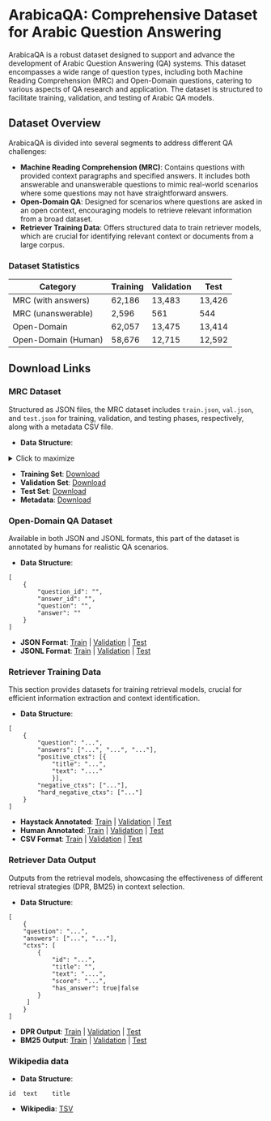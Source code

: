 # ArabicaQA: Comprehensive Dataset for Arabic Question Answering

ArabicaQA is a robust dataset designed to support and advance the development of Arabic Question Answering (QA) systems. This dataset encompasses a wide range of question types, including both Machine Reading Comprehension (MRC) and Open-Domain questions, catering to various aspects of QA research and application. The dataset is structured to facilitate training, validation, and testing of Arabic QA models.

## Dataset Overview

ArabicaQA is divided into several segments to address different QA challenges:

- **Machine Reading Comprehension (MRC)**: Contains questions with provided context paragraphs and specified answers. It includes both answerable and unanswerable questions to mimic real-world scenarios where some questions may not have straightforward answers.
- **Open-Domain QA**: Designed for scenarios where questions are asked in an open context, encouraging models to retrieve relevant information from a broad dataset.
- **Retriever Training Data**: Offers structured data to train retriever models, which are crucial for identifying relevant context or documents from a large corpus.

### Dataset Statistics

| Category             | Training | Validation | Test  |
|----------------------|----------|------------|-------|
| MRC (with answers)   | 62,186   | 13,483     | 13,426|
| MRC (unanswerable)   | 2,596    | 561        | 544   |
| Open-Domain          | 62,057   | 13,475     | 13,414|
| Open-Domain (Human)  | 58,676   | 12,715     | 12,592|

## Download Links

### MRC Dataset

Structured as JSON files, the MRC dataset includes `train.json`, `val.json`, and `test.json` for training, validation, and testing phases, respectively, along with a metadata CSV file.

- **Data Structure**: 
<details>
  <summary>Click to maximize</summary>
<pre><code>
{
  "data": [
    {
      "title": "",
      "paragraphs": [
        {
          "context": "",
          "qas": [
            {
              "question": "",
              "id": "",
              "answers": [
                {
                  "answer_start": 0,
                  "text": ""
                }
              ]
            }
          ]
        }
      ]
    }
  ]
}
</code></pre>
</details>


- **Training Set**: [Download](https://huggingface.co/datasets/abdoelsayed/ArabicaQA/resolve/main/MRC/train.json?download=true)
- **Validation Set**: [Download](https://huggingface.co/datasets/abdoelsayed/ArabicaQA/resolve/main/MRC/val.json?download=true)
- **Test Set**: [Download](https://huggingface.co/datasets/abdoelsayed/ArabicaQA/resolve/main/MRC/test.json?download=true)
- **Metadata**: [Download](https://huggingface.co/datasets/abdoelsayed/ArabicaQA/resolve/main/MRC/all_data_meta.csv?download=true)
### Open-Domain QA Dataset

Available in both JSON and JSONL formats, this part of the dataset is annotated by humans for realistic QA scenarios.

- **Data Structure**:
```
[
    {
        "question_id": "",
        "answer_id": "",
        "question": "",
        "answer": ""
    }
]
```

- **JSON Format**: [Train](https://huggingface.co/datasets/abdoelsayed/Open-ArabicaQA/resolve/main/human-annotated/train-open.json?download=true) | [Validation](https://huggingface.co/datasets/abdoelsayed/Open-ArabicaQA/resolve/main/human-annotated/val-open.json?download=true) | [Test](https://huggingface.co/datasets/abdoelsayed/Open-ArabicaQA/resolve/main/human-annotated/test-open.json?download=true)
- **JSONL Format**: [Train](https://huggingface.co/datasets/abdoelsayed/Open-ArabicaQA/resolve/main/human-annotated/train-open.jsonl?download=true) | [Validation](https://huggingface.co/datasets/abdoelsayed/Open-ArabicaQA/resolve/main/human-annotated/val-open.jsonl?download=true) | [Test](https://huggingface.co/datasets/abdoelsayed/Open-ArabicaQA/resolve/main/human-annotated/test-open.jsonl?download=true)

### Retriever Training Data

This section provides datasets for training retrieval models, crucial for efficient information extraction and context identification.

- **Data Structure**:
```
[
    {
        "question": "...",
        "answers": ["...", "...", "..."],
        "positive_ctxs": [{
            "title": "...",
            "text": "...."
            }],
        "negative_ctxs": ["..."],
        "hard_negative_ctxs": ["..."]
    }
]
```


- **Haystack Annotated**: [Train](https://huggingface.co/datasets/abdoelsayed/Open-ArabicaQA/resolve/main/retreiver/haystack/arabica-train.json?download=true) | [Validation](https://huggingface.co/datasets/abdoelsayed/Open-ArabicaQA/resolve/main/retreiver/haystack/arabica-dev.json?download=true) | [Test](https://huggingface.co/datasets/abdoelsayed/Open-ArabicaQA/resolve/main/retreiver/haystack/arabica-test.json?download=true)
- **Human Annotated**: [Train](https://huggingface.co/datasets/abdoelsayed/Open-ArabicaQA/resolve/main/retreiver/human-annotated/arabica-train.json?download=true) | [Validation](https://huggingface.co/datasets/abdoelsayed/Open-ArabicaQA/resolve/main/retreiver/human-annotated/arabica-dev.json?download=true) | [Test](https://huggingface.co/datasets/abdoelsayed/Open-ArabicaQA/resolve/main/retreiver/human-annotated/arabica-test.json?download=true)
- **CSV Format**: [Train](https://huggingface.co/datasets/abdoelsayed/Open-ArabicaQA/resolve/main/retreiver/csv/arabica-train.csv?download=true) | [Validation](https://huggingface.co/datasets/abdoelsayed/Open-ArabicaQA/resolve/main/retreiver/csv/arabica-dev.csv?download=true) | [Test](https://huggingface.co/datasets/abdoelsayed/Open-ArabicaQA/blob/main/retreiver/csv/arabica-test.csv)

### Retriever Data Output

Outputs from the retrieval models, showcasing the effectiveness of different retrieval strategies (DPR, BM25) in context selection.

- **Data Structure**:
```
[
    {
    "question": "...",
    "answers": ["...", "..."],
    "ctxs": [
        {
            "id": "...",
            "title": "",
            "text": "....",
            "score": "...",
            "has_answer": true|false
        }
     ]
    }
]
```

- **DPR Output**: [Train](https://huggingface.co/datasets/abdoelsayed/Open-ArabicaQA/resolve/main/retreiver_output/DPR/arabica-train.json?download=true) | [Validation](https://huggingface.co/datasets/abdoelsayed/Open-ArabicaQA/resolve/main/retreiver_output/DPR/arabica-dev.json?download=true) | [Test](https://huggingface.co/datasets/abdoelsayed/Open-ArabicaQA/resolve/main/retreiver_output/DPR/arabica-test.json?download=true)
- **BM25 Output**: [Train](https://huggingface.co/datasets/abdoelsayed/Open-ArabicaQA/resolve/main/retreiver_output/BM25/arabica-train.json?download=true) | [Validation](https://huggingface.co/datasets/abdoelsayed/Open-ArabicaQA/blob/main/retreiver_output/BM25/arabica-dev.json) | [Test](https://huggingface.co/datasets/abdoelsayed/Open-ArabicaQA/resolve/main/retreiver_output/BM25/arabica-test.json?download=true)

### Wikipedia data
- **Data Structure**:
```
id	text	title
```
- **Wikipedia**: [TSV](https://huggingface.co/datasets/abdoelsayed/Open-ArabicaQA/resolve/main/wikipedia_split/wikiAr.tsv?download=true)
